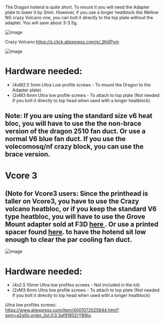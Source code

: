 The Dragon hotend is quite short. To mount it you will need the Adapter plate to lower it by 3mm. However, if you use a longer heatblock like Mellow NG crazy Volcano one, you can bolt it directly to the top plate without the adapter. You will save about 3-3.5g. 

![image](https://user-images.githubusercontent.com/37383368/143969700-63147b9e-8c48-4cb7-b690-2297655b1ff0.png)

Crazy Volcano
https://s.click.aliexpress.com/e/_9hSPym

![image](https://user-images.githubusercontent.com/37383368/143970433-7cb0ce77-7590-402f-ace5-63538081e3bb.png)

# Hardware needed:
- (4xM2.5 5mm Ultra Low profile screws - To mount the Dragon to the Adapter plate)
- (2xM3 6mm Ultra low profile screws - To attach to top plate (Not needed if you bolt it directly to top head when used with a longer heatblock)

## Note: If you are using the standard size v6 heat bloc, you will have to use the the non-brace version of the dragon 2510 fan duct. Or use a normal V6 blue fan duct. If you use the volecomosq/nf crazy block, you can use the brace version.

# Vcore 3
## (Note for Vcore3 users: Since the printhead is taller on Vcore3, you have to use the Crazy volcano heatbloc, or if you keep the standard V6 type heatbloc, you will have to use the Grove Mount adapter sold at F3D [here ](https://f3d-racing-fdm.myshopify.com/products/vzbot-mgn9-printhead-v6-groove-mount-pre-order). Or use a printed spacer found [here](https://github.com/VzBoT3D/Vz-Printhead/blob/main/STLs/Vcore3%20specific/Dragon%205mm%20spacer.stl). to have the hotend sit low enough to clear the par cooling fan duct.
![image](https://user-images.githubusercontent.com/37383368/166174776-b8e7708f-ab78-4a46-82a1-b32b8daadd5c.png)

# Hardware needed:
- (4x2.5 10mm Ultra low profiles screws - Not included in the kit)
- (2xM3 6mm Ultra low profile screws - To attach to top plate (Not needed if you bolt it directly to top head when used with a longer heatblock)

Ultra low profiles screws: https://www.aliexpress.com/item/4001072025844.html?spm=a2g0o.order_list.0.0.3af91802rYB9tu

